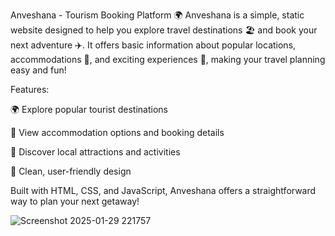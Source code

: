 Anveshana - Tourism Booking Platform 🌍
Anveshana is a simple, static website designed to help you explore travel destinations 🏖️ and book your next adventure ✈️. It offers basic information about popular locations, accommodations 🏨, and exciting experiences 🌟, making your travel planning easy and fun!

Features:

🌍 Explore popular tourist destinations

🏨 View accommodation options and booking details

📍 Discover local attractions and activities

🚀 Clean, user-friendly design

Built with HTML, CSS, and JavaScript, Anveshana offers a straightforward way to plan your next getaway!

![Screenshot 2025-01-29 221757](https://github.com/user-attachments/assets/b29ec6a4-1d73-4a3f-9cc3-a31d16bd7ada)
